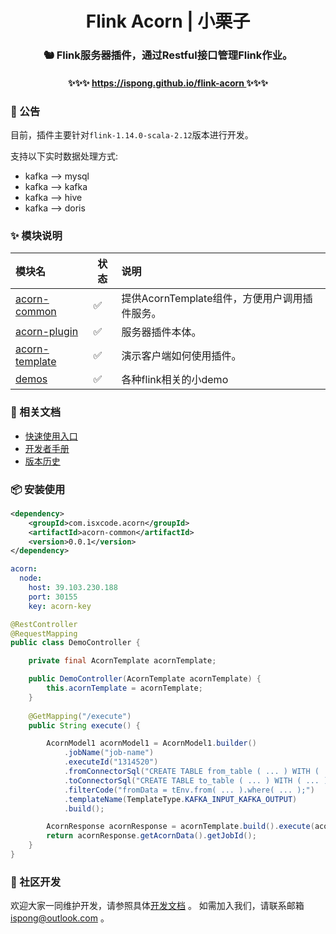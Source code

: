 <h1 align="center">
    Flink Acorn | 小栗子
</h1>

<h3 align="center">
    🐿️ Flink服务器插件，通过Restful接口管理Flink作业。
</h3>

<h4 align="center">
    ✨✨✨ <a href="https://ispong.github.io/flink-acorn" > 
         https://ispong.github.io/flink-acorn
    </a> ✨✨✨
</h4>

### 📢 公告

目前，插件主要针对`flink-1.14.0-scala-2.12`版本进行开发。

支持以下实时数据处理方式:
- kafka --> mysql
- kafka --> kafka
- kafka --> hive
- kafka --> doris

### ✨ 模块说明

| 模块名                                                    | 状态                 | 说明                            |
|:-------------------------------------------------------|--------------------|:------------------------------|
| [acorn-common](https://ispong.github.io/flink-acorn)   | :white_check_mark: | 提供AcornTemplate组件，方便用户调用插件服务。 |
| [acorn-plugin](https://ispong.github.io/flink-acorn)   | :white_check_mark: | 服务器插件本体。                      |
| [acorn-template](https://ispong.github.io/flink-acorn) | :white_check_mark: | 演示客户端如何使用插件。                  |
| [demos](https://ispong.github.io/flink-acorn)          | :white_check_mark: | 各种flink相关的小demo               |

### 📒 相关文档

- [快速使用入口](https://ispong.github.io/flink-acorn/#/zh-cn/start/%E5%BF%AB%E9%80%9F%E4%BD%BF%E7%94%A8)
- [开发者手册](https://ispong.github.io/flink-acorn/#/zh-cn/contributing)
- [版本历史](https://ispong.github.io/flink-acorn/#/zh-cn/changelog)

### 📦 安装使用

```xml
<dependency>
    <groupId>com.isxcode.acorn</groupId>
    <artifactId>acorn-common</artifactId>
    <version>0.0.1</version>
</dependency>
```

```yaml
acorn:
  node:
    host: 39.103.230.188
    port: 30155
    key: acorn-key
```

```java
@RestController
@RequestMapping
public class DemoController {

    private final AcornTemplate acornTemplate;

    public DemoController(AcornTemplate acornTemplate) {
        this.acornTemplate = acornTemplate;
    }
    
    @GetMapping("/execute")
    public String execute() {

        AcornModel1 acornModel1 = AcornModel1.builder()
            .jobName("job-name")
            .executeId("1314520")
            .fromConnectorSql("CREATE TABLE from_table ( ... ) WITH ( ... )")
            .toConnectorSql("CREATE TABLE to_table ( ... ) WITH ( ... )")
            .filterCode("fromData = tEnv.from( ... ).where( ... );")
            .templateName(TemplateType.KAFKA_INPUT_KAFKA_OUTPUT)
            .build();

        AcornResponse acornResponse = acornTemplate.build().execute(acornModel1);
        return acornResponse.getAcornData().getJobId();
    }
}
```

### 👏 社区开发

欢迎大家一同维护开发，请参照具体[开发文档](https://github.com/ispong/flink-acorn/blob/main/CONTRIBUTING.md) 。
如需加入我们，请联系邮箱 ispong@outlook.com 。
